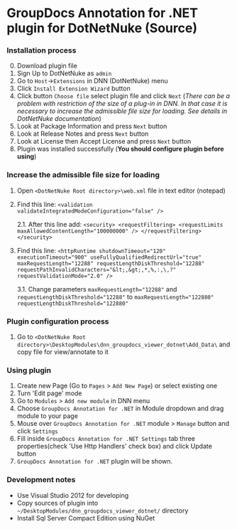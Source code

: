 GroupDocs Annotation for .NET plugin for DotNetNuke (Source)
===========================================

### Installation process
0. Download plugin file
1. Sign Up to DotNetNuke as `admin`
2. Go to `Host`->`Extensions` in DNN (DotNetNuke) menu
3. Click `Install Extension Wizard` button
4. Click button `Choose file` select plugin file and click `Next` (*There can be a problem with restriction of the size of a plug-in in DNN. In that case it is necessary to increase the admissible file size for loading. See details in DotNetNuke documentation*)
5. Look at Package Information and press `Next` button
6. Look at Release Notes and press `Next` button
7. Look at License then Accept License and press `Next` button
8. Plugin was installed successfully (<b>You should configure plugin before using</b>)

### Increase the admissible file size for loading
1. Open `<DotNetNuke Root directory>\web.xml` file in text editor (notepad)
2. Find this line: `<validation validateIntegratedModeConfiguration="false" />`
	
	2.1. After this line add:
		 `<security>
		  <requestFiltering>
			<requestLimits maxAllowedContentLength="100000000" />
		  </requestFiltering>
		</security>`
3. Find this line: `<httpRuntime shutdownTimeout="120" executionTimeout="900" useFullyQualifiedRedirectUrl="true" maxRequestLength="12288" requestLengthDiskThreshold="12288" requestPathInvalidCharacters="&lt;,&gt;,*,%,:,\,?" requestValidationMode="2.0" />`
	
	3.1. Change parameters `maxRequestLength="12288"` and `requestLengthDiskThreshold="12288"` to `maxRequestLength="122880" requestLengthDiskThreshold="122880"`


### Plugin configuration process
1. Go to `<DotNetNuke Root directory>\DesktopModules\dnn_groupdocs_viewer_dotnet\Add_Data\` and copy file for view/annotate to it
  
### Using plugin
1. Create new Page (Go to `Pages` > `Add New Page`) or select existing one
2. Turn 'Edit page' mode
3. Go to `Modules` > `Add new module` in DNN menu
4. Choose `GroupDocs Annotation for .NET` in Module dropdown and drag module to your page
5. Mouse over `GroupDocs Annotation for .NET` module > `Manage` button and click `Settings`
6. Fill inside `GroupDocs Annotation for .NET Settings` tab three properties(check 'Use Http Handlers' check box) and click Update button
7. `GroupDocs Annotation for .NET` plugin will be shown.
  
### Development notes
* Use Visual Studio 2012 for developing
* Copy sources of plugin into `~/DesktopModules/dnn_groupdocs_viewer_dotnet/` directory
* Install Sql Server Compact Edition using NuGet